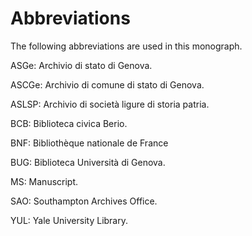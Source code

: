 # Abbreviations

The following abbreviations are used in this monograph.

ASGe: Archivio di stato di Genova.

ASCGe: Archivio di comune di stato di Genova.

ASLSP: Archivio di società ligure di storia patria.

BCB: Biblioteca civica Berio.

BNF: Bibliothèque nationale de France

BUG: Biblioteca Università di Genova.

MS: Manuscript.

SAO: Southampton Archives Office.

YUL: Yale University Library.